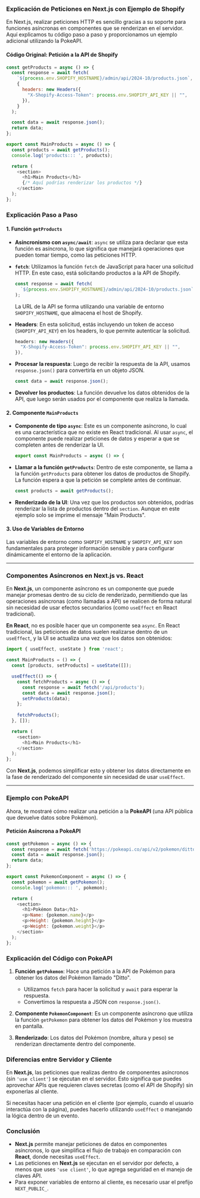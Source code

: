 ### Explicación de Peticiones en Next.js con Ejemplo de Shopify

En Next.js, realizar peticiones HTTP es sencillo gracias a su soporte para funciones asíncronas en componentes que se renderizan en el servidor. Aquí explicamos tu código paso a paso y proporcionamos un ejemplo adicional utilizando la PokeAPI.

#### Código Original: Petición a la API de Shopify

```javascript
const getProducts = async () => {
  const response = await fetch(
    `${process.env.SHOPIFY_HOSTNAME}/admin/api/2024-10/products.json`,
    {
      headers: new Headers({
        "X-Shopify-Access-Token": process.env.SHOPIFY_API_KEY || "",
      }),
    }
  );

  const data = await response.json();
  return data;
};

export const MainProducts = async () => {
  const products = await getProducts();
  console.log('products::: ', products);

  return (
    <section>
      <h1>Main Products</h1>
      {/* Aquí podrías renderizar los productos */}
    </section>
  );
};
```

### Explicación Paso a Paso

#### 1. **Función `getProducts`**
   - **Asincronismo con `async/await`**: `async` se utiliza para declarar que esta función es asíncrona, lo que significa que manejará operaciones que pueden tomar tiempo, como las peticiones HTTP.
   - **`fetch`**: Utilizamos la función `fetch` de JavaScript para hacer una solicitud HTTP. En este caso, está solicitando productos a la API de Shopify.
     ```javascript
     const response = await fetch(
       `${process.env.SHOPIFY_HOSTNAME}/admin/api/2024-10/products.json`,
     );
     ```
     La URL de la API se forma utilizando una variable de entorno `SHOPIFY_HOSTNAME`, que almacena el host de Shopify.
   
   - **Headers**: En esta solicitud, estás incluyendo un token de acceso (`SHOPIFY_API_KEY`) en los headers, lo que permite autenticar la solicitud.
     ```javascript
     headers: new Headers({
       "X-Shopify-Access-Token": process.env.SHOPIFY_API_KEY || "",
     }),
     ```

   - **Procesar la respuesta**: Luego de recibir la respuesta de la API, usamos `response.json()` para convertirla en un objeto JSON.
     ```javascript
     const data = await response.json();
     ```

   - **Devolver los productos**: La función devuelve los datos obtenidos de la API, que luego serán usados por el componente que realiza la llamada.

#### 2. **Componente `MainProducts`**
   - **Componente de tipo `async`**: Este es un componente asíncrono, lo cual es una característica que no existe en React tradicional. Al usar `async`, el componente puede realizar peticiones de datos y esperar a que se completen antes de renderizar la UI.
     ```javascript
     export const MainProducts = async () => {
     ```
   
   - **Llamar a la función `getProducts`**: Dentro de este componente, se llama a la función `getProducts` para obtener los datos de productos de Shopify. La función espera a que la petición se complete antes de continuar.
     ```javascript
     const products = await getProducts();
     ```

   - **Renderizado de la UI**: Una vez que los productos son obtenidos, podrías renderizar la lista de productos dentro del `section`. Aunque en este ejemplo solo se imprime el mensaje "Main Products".

#### 3. **Uso de Variables de Entorno**
   Las variables de entorno como `SHOPIFY_HOSTNAME` y `SHOPIFY_API_KEY` son fundamentales para proteger información sensible y para configurar dinámicamente el entorno de la aplicación.

---

### Componentes Asíncronos en Next.js vs. React

En **Next.js**, un componente asíncrono es un componente que puede manejar promesas dentro de su ciclo de renderizado, permitiendo que las operaciones asíncronas (como llamadas a API) se realicen de forma natural sin necesidad de usar efectos secundarios (como `useEffect` en React tradicional).

**En React**, no es posible hacer que un componente sea `async`. En React tradicional, las peticiones de datos suelen realizarse dentro de un `useEffect`, y la UI se actualiza una vez que los datos son obtenidos:

```javascript
import { useEffect, useState } from 'react';

const MainProducts = () => {
  const [products, setProducts] = useState([]);

  useEffect(() => {
    const fetchProducts = async () => {
      const response = await fetch('/api/products');
      const data = await response.json();
      setProducts(data);
    };
    
    fetchProducts();
  }, []);

  return (
    <section>
      <h1>Main Products</h1>
    </section>
  );
};
```

Con **Next.js**, podemos simplificar esto y obtener los datos directamente en la fase de renderizado del componente sin necesidad de usar `useEffect`.

---

### Ejemplo con PokeAPI

Ahora, te mostraré cómo realizar una petición a la **PokeAPI** (una API pública que devuelve datos sobre Pokémon).

#### Petición Asíncrona a PokeAPI

```javascript
const getPokemon = async () => {
  const response = await fetch('https://pokeapi.co/api/v2/pokemon/ditto');
  const data = await response.json();
  return data;
};

export const PokemonComponent = async () => {
  const pokemon = await getPokemon();
  console.log('pokemon::: ', pokemon);

  return (
    <section>
      <h1>Pokémon Data</h1>
      <p>Name: {pokemon.name}</p>
      <p>Height: {pokemon.height}</p>
      <p>Weight: {pokemon.weight}</p>
    </section>
  );
};
```

### Explicación del Código con PokeAPI

1. **Función `getPokemon`**: Hace una petición a la API de Pokémon para obtener los datos del Pokémon llamado "Ditto".
   - Utilizamos `fetch` para hacer la solicitud y `await` para esperar la respuesta.
   - Convertimos la respuesta a JSON con `response.json()`.

2. **Componente `PokemonComponent`**: Es un componente asíncrono que utiliza la función `getPokemon` para obtener los datos del Pokémon y los muestra en pantalla.

3. **Renderizado**: Los datos del Pokémon (nombre, altura y peso) se renderizan directamente dentro del componente.

### Diferencias entre Servidor y Cliente

En **Next.js**, las peticiones que realizas dentro de componentes asíncronos (sin `'use client'`) se ejecutan en el servidor. Esto significa que puedes aprovechar APIs que requieren claves secretas (como el API de Shopify) sin exponerlas al cliente.

Si necesitas hacer una petición en el cliente (por ejemplo, cuando el usuario interactúa con la página), puedes hacerlo utilizando `useEffect` o manejando la lógica dentro de un evento.

### Conclusión

- **Next.js** permite manejar peticiones de datos en componentes asíncronos, lo que simplifica el flujo de trabajo en comparación con **React**, donde necesitas `useEffect`.
- Las peticiones en **Next.js** se ejecutan en el servidor por defecto, a menos que uses `'use client'`, lo que agrega seguridad en el manejo de claves API.
- Para exponer variables de entorno al cliente, es necesario usar el prefijo `NEXT_PUBLIC_`.

